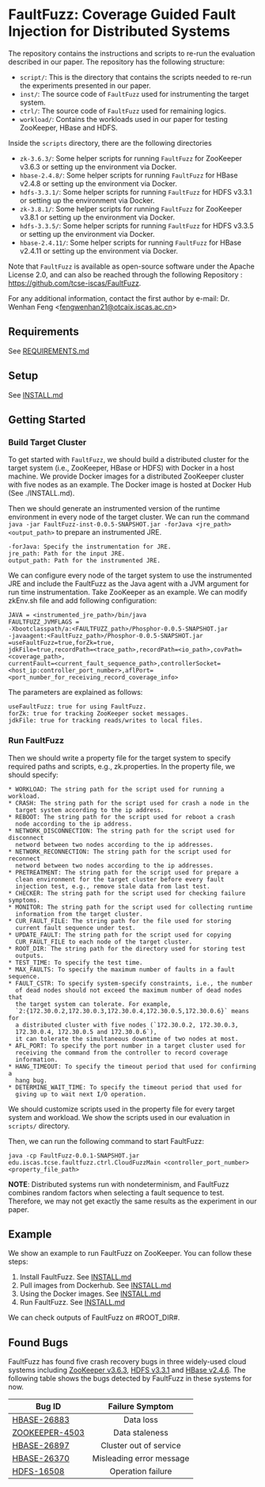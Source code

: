 # FaultFuzz: Coverage Guided Fault Injection for Distributed Systems

The repository contains the instructions and scripts to re-run the evaluation
described in our paper. The repository has the following structure:

* `script/`: This is the directory that contains the scripts needed to
  re-run the experiments presented in our paper.
* `inst/`: The source code of `FaultFuzz` used for
  instrumenting the target system.
* `ctrl/`: The source code of `FaultFuzz` used for remaining
  logics.
* `workload/`: Contains the workloads used in our paper
  for testing ZooKeeper, HBase and HDFS.

Inside the `scripts` directory, there are the following directories
* `zk-3.6.3/`: Some helper scripts for running `FaultFuzz` for
  ZooKeeper v3.6.3 or setting up the environment via Docker.
* `hbase-2.4.8/`: Some helper scripts for running `FaultFuzz` for
  HBase v2.4.8 or setting up the environment via Docker.
* `hdfs-3.3.1/`: Some helper scripts for running `FaultFuzz` for
  HDFS v3.3.1 or setting up the environment via Docker.
* `zk-3.8.1/`: Some helper scripts for running `FaultFuzz` for
  ZooKeeper v3.8.1 or setting up the environment via Docker.
* `hdfs-3.3.5/`: Some helper scripts for running `FaultFuzz` for
  HDFS v3.3.5 or setting up the environment via Docker.
* `hbase-2.4.11/`: Some helper scripts for running `FaultFuzz` for
  HBase v2.4.11 or setting up the environment via Docker.


Note that `FaultFuzz` is available as open-source software under the
Apache License 2.0, and can also be reached through the following
Repository : https://github.com/tcse-iscas/FaultFuzz.

For any additional information, contact the first author by e-mail:
Dr. Wenhan Feng \<fengwenhan21@otcaix.iscas.ac.cn\>

## Requirements

See [REQUIREMENTS.md](./REQUIREMENTS.md)

## Setup

See [INSTALL.md](./INSTALL.md)

## Getting Started

### Build Target Cluster

To get started with `FaultFuzz`, we should build a distributed cluster
for the target system (i.e., ZooKeeper, HBase or HDFS) with Docker in
a host machine. We provide Docker images for a distributed ZooKeeper cluster with
five nodes as an example. The Docker image is hosted at Docker
Hub (See ./INSTALL.md).

Then we should generate an instrumented version of the runtime
environment in every node of the target cluster. We can run the command 
`java -jar FaultFuzz-inst-0.0.5-SNAPSHOT.jar -forJava <jre_path> <output_path>`
to prepare an instrumented JRE.

```
-forJava: Specify the instrumentation for JRE.
jre_path: Path for the input JRE.
output_path: Path for the instrumented JRE.
```

We can configure every node of the target system to use the
instrumented JRE and include the FaultFuzz as the Java agent with a
JVM argument for run time instrumentation. Take ZooKeeper as an
example. We can modify zkEnv.sh file and add following configuration:

```
JAVA = <instrumented_jre_path>/bin/java 
FAULTFUZZ_JVMFLAGS =
-Xbootclasspath/a:<FAULTFUZZ_path>/Phosphor-0.0.5-SNAPSHOT.jar
-javaagent:<FaultFuzz_path>/Phosphor-0.0.5-SNAPSHOT.jar
=useFaultFuzz=true,forZk=true,
jdkFile=true,recordPath=<trace_path>,recordPath=<io_path>,covPath=<coverage_path>,
currentFault=<current_fault_sequence_path>,controllerSocket=<host_ip:controller_port_number>,aflPort=<port_number_for_receiving_record_coverage_info>
```

The parameters are explained as follows: 

```
useFaultFuzz: true for using FaultFuzz.
forZk: true for tracking ZooKeeper socket messages.
jdkFile: true for tracking reads/writes to local files.
```

### Run FaultFuzz

Then we should write a property file for the target system to specify
required paths and scripts, e.g., zk.properties. In the property file,
we should specify:

```
* WORKLOAD: The string path for the script used for running a workload.
* CRASH: The string path for the script used for crash a node in the
  target system according to the ip address.
* REBOOT: The string path for the script used for reboot a crash
  node according to the ip address.
* NETWORK_DISCONNECTION: The string path for the script used for disconnect 
  netword between two nodes according to the ip addresses.
* NETWORK_RECONNECTION: The string path for the script used for reconnect 
  netword between two nodes according to the ip addresses.
* PRETREATMENT: The string path for the script used for prepare a
  clean environment for the target cluster before every fault
  injection test, e.g., remove stale data from last test.
* CHECKER: The string path for the script used for checking failure symptoms.
* MONITOR: The string path for the script used for collecting runtime
  information from the target cluster.
* CUR_FAULT_FILE: The string path for the file used for storing
  current fault sequence under test.
* UPDATE_FAULT: The string path for the script used for copying
  CUR_FAULT_FILE to each node of the target cluster.
* ROOT_DIR: The string path for the directory used for storing test
  outputs.
* TEST_TIME: To specify the test time.
* MAX_FAULTS: To specify the maximum number of faults in a fault sequence.
* FAULT_CSTR: To specify system-specify constraints, i.e., the number 
  of dead nodes should not exceed the maximum number of dead nodes that
  the target system can tolerate. For example,
  `2:{172.30.0.2,172.30.0.3,172.30.0.4,172.30.0.5,172.30.0.6}` means for
  a distributed cluster with five nodes (`172.30.0.2, 172.30.0.3,
  172.30.0.4, 172.30.0.5 and 172.30.0.6`), 
  it can tolerate the simultaneous downtime of two nodes at most.
* AFL_PORT: To specify the port number in a target cluster used for
  receiving the command from the controller to record coverage
  information.
* HANG_TIMEOUT: To specify the timeout period that used for confirming a
  hang bug.
* DETERMINE_WAIT_TIME: To specify the timeout period that used for 
  giving up to wait next I/O operation.
```

We should customize scripts used in the property file for every target
system and workload. We show the scripts used in our evaluation in
`scripts/` directory.

Then, we can run the following command to start FaultFuzz:

```
java -cp FaultFuzz-0.0.1-SNAPSHOT.jar edu.iscas.tcse.faultfuzz.ctrl.CloudFuzzMain <controller_port_number> <property_file_path>
```

**NOTE**: Distributed systems run with nondeterminism, and FaultFuzz
combines random factors when selecting a fault sequence to test.
Therefore, we may not get exactly the same results as the experiment
in our paper.

## Example

We show an example to run FaultFuzz on ZooKeeper. You can follow
these steps:

1. Install FaultFuzz. See [INSTALL.md](./INSTALL.md)
2. Pull images from Dockerhub. See [INSTALL.md](./INSTALL.md)
3. Using the Docker images. See [INSTALL.md](./INSTALL.md)
4. Run FaultFuzz. See [INSTALL.md](./INSTALL.md)

We can check outputs of FaultFuzz on #ROOT_DIR#.

## Found Bugs

FaultFuzz has found five crash recovery bugs in three widely-used
cloud systems including [ZooKeeper v3.6.3](https://zookeeper.apache.org/), [HDFS v3.3.1](https://hadoop.apache.org/) 
and [HBase v2.4.6](https://hbase.apache.org/). 
The following table shows the bugs detected by FaultFuzz in these
systems for now.

| Bug ID                                                                 |     Failure Symptom      |
| ---------------------------------------------------------------------- | :----------------------: |
| [HBASE-26883](https://issues.apache.org/jira/browse/HBASE-26883)       |        Data loss         |
| [ZOOKEEPER-4503](https://issues.apache.org/jira/browse/ZOOKEEPER-4503) |      Data staleness      |
| [HBASE-26897](https://issues.apache.org/jira/browse/HBASE-26897)       |  Cluster out of service  |
| [HBASE-26370](https://issues.apache.org/jira/browse/HBASE-26370)       | Misleading error message |
| [HDFS-16508](https://issues.apache.org/jira/browse/HDFS-16508)         |    Operation failure     |
